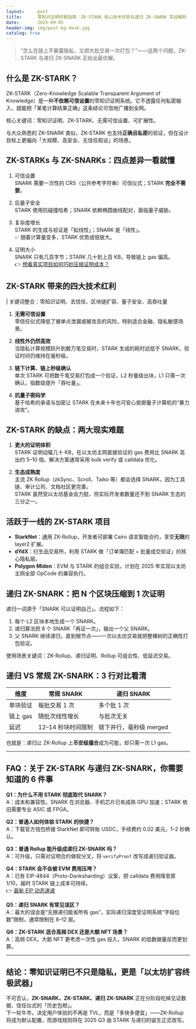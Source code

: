```yaml
---
layout:     post
title:      零知识证明终极指南：ZK-STARK 核心技术优势与递归 ZK-SNARK 实战解析
date:       2025-09-05
header-img: img/post-bg-desk.jpg
catalog: true
---
```


> “怎么在链上不暴露隐私、又把大批交易一次打包？”——这两个问题，ZK-STARK 与递归 ZK-SNARK 正给出最优解。

## 什么是 ZK-STARK？

ZK-STARK（Zero-Knowledge Scalable Transparent Argument of Knowledge）是一种**不依赖可信设置**的零知识证明系统。它不透露任何私密输入，就能把「某笔计算结果正确」这条结论可信地广播到全网。

核心关键词：零知识证明、ZK-STARK、无需可信设置、可扩展性。

与大众熟悉的 ZK-SNARK 类似，ZK-STARK 也支持**正确且私密**的验证，但在设计目标上更偏向「大规模、高安全、无信任假设」的场景。

## ZK-STARKs 与 ZK-SNARKs：四点差异一看就懂

1. 可信设置  
   SNARK 需要一次性的 CRS（公共参考字符串）可信仪式；STARK **完全不需要**。

2. 后量子安全  
   STARK 使用抗碰撞哈希；SNARK 依赖椭圆曲线配对，面临量子威胁。

3. 复杂度增长  
   STARK 的生成与验证是「拟线性」；SNARK 是「线性」。  
   ✅ 随着计算量变多，STARK 优势成倍放大。

4. 证明大小  
   SNARK 只有几百字节；STARK 几十到上百 KB，导致链上 gas 偏高。  
   👉 [想看真实项目如何巧妙压缩证明成本？](https://okxdog.com/)

## ZK-STARK 带来的四大技术红利

| 关键词整合：零知识证明、去信任、区块链扩容、量子安全、高吞吐量

1. **无需可信设置**  
   零信任仪式降低了被单点泄漏或被攻击的风险，特别适合金融、隐私敏感场景。

2. **线性外仍然高效**  
   当隐私计算规模跃升到数万笔交易时，STARK 生成的耗时远低于 SNARK，验证时间仍维持在毫秒级。

3. **链下计算、链上秒级确认**  
   单次 STARK 可把数千笔交易打包成一个验证，L2 秒量级出块，L1 只需一次确认，指数级提升「吞吐量」。

4. **抗量子密码学**  
   基于哈希的承诺与加密让 STARK 在未来十年也可安心抵御量子计算机的“暴力进攻”。

## ZK-STARK 的缺点：两大现实难题

1. **更大的证明体积**  
   STARK 证明动辄几十 KB，在以太坊主网直接验证的 gas 费用比 SNARK 高出约 5–10 倍。解决方案通常采用 bulk verify 或 calldata 优化。

2. **生态成熟度**  
   主流 ZK Rollup（zkSync、Scroll、Taiko 等）都会选择 SNARK，因为工具链、审计公司、文档社区更完善。  
   STARK 虽然受以太坊基金会力挺，但实际开发者数量还不到 SNARK 生态的三分之一。

## 活跃于一线的 ZK-STARK 项目

- **StarkNet**：通用 ZK-Rollup，开发者可部署 Cairo 语言智能合约，享受**无限**的 layer2 扩展。
- **dYdX**：衍生品交易所，利用 STARK 做「订单簿匹配 + 批量成交验证」的核心隐私层。
- **Polygon Miden**：EVM 与 STARK 的组合实验，计划在 2025 年实现以太坊主网全部 OpCode 的兼容执行。

## 递归 ZK-SNARK：把 N 个区块压缩到 1 次证明

递归一词源于「SNARK 可以证明自己」。流程如下：

1. 每个 L2 区块本地生成一个 SNARK。
2. 递归算法把 8 个 SNARK「再证一次」，输出一个父 SNARK。
3. 父 SNARK 继续递归，直到根节点——一次以太坊交易就把整棵树的正确性打包验证。

使用场景关键词：ZK-Rollup、递归证明、Rollup 可组合性、低延迟交易。

## 递归 VS 常规 ZK-SNARK：3 行对比看清

| 维度 | 常规 SNARK | 递归 SNARK |
|---|---|---|
| 单块验证 | 每批交易 1 次 | 多个批 1 次 |
| 链上 gas | 随批次线性增长 | 与批次无关 |
| 延迟 | 12–14 秒块时间限制 | 链下并行，毫秒级 merged |

也就是：递归让 ZK-Rollup 上**币安级撮合**成为可能，却只需一次 L1 gas。

---

## FAQ：关于 ZK-STARK 与递归 ZK-SNARK，你需要知道的 6 件事

**Q1：为什么不用 STARK 彻底取代 SNARK？**  
A：成本和兼容性。SNARK 在浏览器、手机芯片已有成熟 GPU 加速；STARK 依旧需要专业 ASIC 或 FPGA。

**Q2：普通人如何体验 STARK 的快捷？**  
A：下载官方钱包桥接 StarkNet 即可转账 USDC，手续费约 0.02 美元，1–2 秒确认。

**Q3：普通 Rollup 能升级成递归 ZK-SNARK 吗？**  
A：可升级，只需对证明合约做软分叉，将 `verifyProof` 改写成递归验证器。

**Q4：STARK 会不会被 EVM 费用压垮？**  
A：已有 EIP-4844（Proto-Danksharding）议案，把 calldata 费用降至原 1/10，届时 STARK 链上成本可持续。  
   👉 [最新 EIP 动态速递](https://okxdog.com/)

**Q5：递归 SNARK 有常见误区？**  
A：最大的误会是“无限递归能省所有 gas”，实际递归深度受证明系统“字段位数”限制，通常限制在 8–12 层。

**Q6：ZK-STARK 适合高频 DEX 还是大额 NFT 场景？**  
A：高频 DEX。大额 NFT 更考虑一次性 gas 投入，SNARK 的低数据量反而更划算。

---

## 结论：零知识证明已不只是隐私，更是「以太坊扩容终极武器」

不可否认，**ZK-SNARK、ZK-STARK、递归 ZK-SNARK** 正在分阶段吃掉见证数据、信任仪式的「历史包袱」。  
下一轮牛市，决定用户体验的不再是 TVL，而是「多快多便宜」——ZK-Rollup 将成为默认配置，而游戏规则将在 2025 Q3 由 STARK 与递归的诞生正式改写。